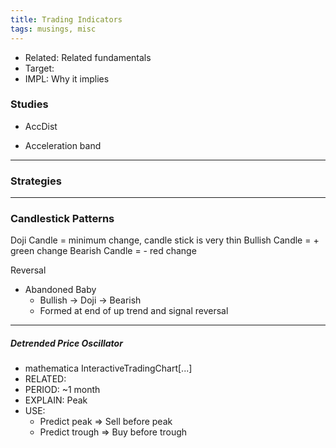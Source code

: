```yaml
---
title: Trading Indicators
tags: musings, misc
---
```


* Related: Related fundamentals
* Target:  
* IMPL: Why it implies


### Studies

* AccDist

* Acceleration band 

---

### Strategies

---

### Candlestick Patterns

Doji Candle = minimum change, candle stick is very thin
Bullish Candle = + green change
Bearish Candle = - red change

Reversal

* Abandoned Baby
  * Bullish -> Doji -> Bearish
  * Formed at end of up trend and signal reversal

---

##### Detrended Price Oscillator

* mathematica InteractiveTradingChart[...]
* RELATED: 
* PERIOD: ~1 month
* EXPLAIN: Peak 
* USE: 
  * Predict peak => Sell before peak
  * Predict trough => Buy before trough